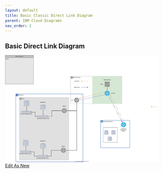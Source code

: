 ```yaml
---
layout: default
title: Basic Classic Direct Link Diagram
parent: IBM Cloud Diagrams  
nav_order: 2
---
```


## Basic Direct Link Diagram
![Self-editing Diagram](direct-link-base.svg)
<a href="https://app.diagrams.net/#Uhttps%3A%2F%2Fraw.githubusercontent.com%2Fcloud-design-dev%2Fcloud-design-dev.github.io%2Fmain%2Fdocs%2Fdiagrams%2Fdirect-link-base.svg" target="_blank">Edit As New</a>
